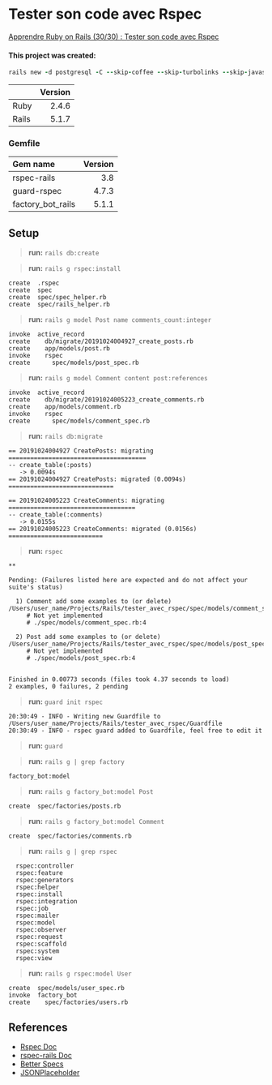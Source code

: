 # Tester son code avec Rspec

[Apprendre Ruby on Rails (30/30) : Tester son code avec Rspec][1]

#### This project was created:

```ruby
rails new -d postgresql -C --skip-coffee --skip-turbolinks --skip-javascript --skip-sprockets --no-rc tester_avec_rspec
```
||Version|
| :--- | ---: |
Ruby|2.4.6
Rails|5.1.7

### Gemfile

Gem name|Version
| :--- | ---: |
rspec-rails|3.8
guard-rspec|4.7.3
factory_bot_rails|5.1.1

## Setup
> **run:** `rails db:create`

> **run:** `rails g rspec:install`
```shell
create  .rspec
create  spec
create  spec/spec_helper.rb
create  spec/rails_helper.rb
```

> **run:** `rails g model Post name comments_count:integer`
```shell
invoke  active_record
create    db/migrate/20191024004927_create_posts.rb
create    app/models/post.rb
invoke    rspec
create      spec/models/post_spec.rb
```

> **run:** `rails g model Comment content post:references`
```shell
invoke  active_record
create    db/migrate/20191024005223_create_comments.rb
create    app/models/comment.rb
invoke    rspec
create      spec/models/comment_spec.rb
```

> **run:** `rails db:migrate`
```shell
== 20191024004927 CreatePosts: migrating ======================================
-- create_table(:posts)
   -> 0.0094s
== 20191024004927 CreatePosts: migrated (0.0094s) =============================

== 20191024005223 CreateComments: migrating ===================================
-- create_table(:comments)
   -> 0.0155s
== 20191024005223 CreateComments: migrated (0.0156s) ==========================
```

> **run:** `rspec`
```shell
**

Pending: (Failures listed here are expected and do not affect your suite's status)

  1) Comment add some examples to (or delete) /Users/user_name/Projects/Rails/tester_avec_rspec/spec/models/comment_spec.rb
     # Not yet implemented
     # ./spec/models/comment_spec.rb:4

  2) Post add some examples to (or delete) /Users/user_name/Projects/Rails/tester_avec_rspec/spec/models/post_spec.rb
     # Not yet implemented
     # ./spec/models/post_spec.rb:4


Finished in 0.00773 seconds (files took 4.37 seconds to load)
2 examples, 0 failures, 2 pending
```

> **run:** `guard init rspec`
```shell
20:30:49 - INFO - Writing new Guardfile to /Users/user_name/Projects/Rails/tester_avec_rspec/Guardfile
20:30:49 - INFO - rspec guard added to Guardfile, feel free to edit it
```
> **run:** `guard`

> **run:** `rails g | grep factory`
```shell
factory_bot:model
```

> **run:** `rails g factory_bot:model Post`
```shell
create  spec/factories/posts.rb
```

> **run:** `rails g factory_bot:model Comment`
```shell
create  spec/factories/comments.rb
```

> **run:** `rails g | grep rspec`
```shell
  rspec:controller
  rspec:feature
  rspec:generators
  rspec:helper
  rspec:install
  rspec:integration
  rspec:job
  rspec:mailer
  rspec:model
  rspec:observer
  rspec:request
  rspec:scaffold
  rspec:system
  rspec:view
```
> **run:** `rails g rspec:model User`
```shell
create  spec/models/user_spec.rb
invoke  factory_bot
create    spec/factories/users.rb
```

## References

- [Rspec Doc][2]
- [rspec-rails Doc][3]
- [Better Specs][4]
- [JSONPlaceholder][5]

[1]: https://youtu.be/c9xe9VxkAjI
[2]: https://rspec.info/
[3]: https://relishapp.com/rspec/rspec-rails/docs
[4]: http://www.betterspecs.org/
[5]: https://jsonplaceholder.typicode.com/users